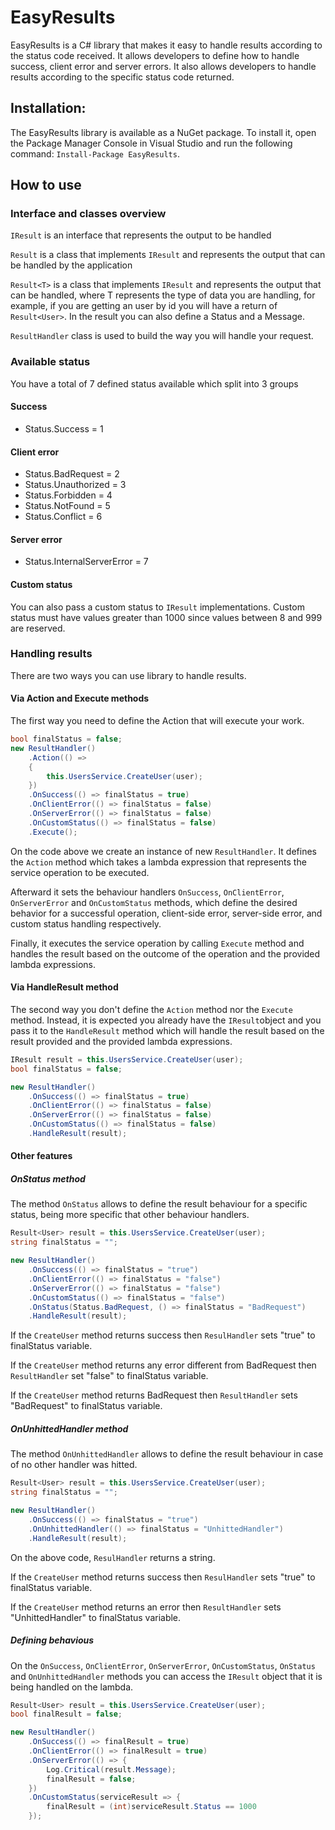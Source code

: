 # EasyResults

EasyResults is a C# library that makes it easy to handle results according to the status code received. It allows developers to define how to handle success, client error and server errors. It also allows developers to handle results according to the specific status code returned. 

## Installation: 

The EasyResults library is available as a NuGet package. To install it, open the Package Manager Console in Visual Studio and run the following command: ```Install-Package EasyResults```.

## How to use

### Interface and classes overview

```IResult``` is an interface that represents the output to be handled

```Result``` is a class that implements ```IResult``` and represents the output that can be handled by the application

```Result<T>``` is a class that implements ```IResult``` and represents the output that can be handled, where T represents the type of data you are handling, for example, if you are getting an user by id you will have a return of ```Result<User>```. In the result you can also define a Status and a Message.

```ResultHandler``` class is used to build the way you will handle your request.

### Available status

You have a total of 7 defined status available which split into 3 groups

#### Success

- Status.Success = 1

#### Client error

- Status.BadRequest = 2
- Status.Unauthorized = 3
- Status.Forbidden = 4
- Status.NotFound = 5
- Status.Conflict = 6

#### Server error

- Status.InternalServerError = 7

#### Custom status

You can also pass a custom status to ```IResult``` implementations. Custom status must have values greater than 1000 since values between 8 and 999 are reserved.

### Handling results

There are two ways you can use library to handle results.

#### Via Action and Execute methods

The first way you need to define the Action that will execute your work.

```csharp
bool finalStatus = false;
new ResultHandler()
	.Action(() =>
	{
		this.UsersService.CreateUser(user);
	})
	.OnSuccess(() => finalStatus = true)
	.OnClientError(() => finalStatus = false)
	.OnServerError(() => finalStatus = false)
	.OnCustomStatus(() => finalStatus = false)
	.Execute();
```

On the code above we create an instance of new ```ResultHandler```. It defines the ```Action``` method  which takes a lambda expression that represents the service operation to be executed. 

Afterward it sets the behaviour handlers ```OnSuccess```, ```OnClientError```, ```OnServerError``` and ```OnCustomStatus``` methods, which define the desired behavior for a successful operation, client-side error, server-side error, and custom status handling respectively.

Finally, it executes the service operation by calling ```Execute``` method and handles the result based on the outcome of the operation and the provided lambda expressions.

#### Via HandleResult method

The second way you don't define the ```Action``` method nor the ```Execute``` method. Instead, it is expected you already have the ```IResult```object and you pass it to the ```HandleResult``` method which will handle the result based on the result provided and the provided lambda expressions.

```csharp
IResult result = this.UsersService.CreateUser(user);
bool finalStatus = false;

new ResultHandler()
	.OnSuccess(() => finalStatus = true)
	.OnClientError(() => finalStatus = false)
	.OnServerError(() => finalStatus = false)
	.OnCustomStatus(() => finalStatus = false)
	.HandleResult(result);
```

#### Other features

##### OnStatus method

The method ```OnStatus``` allows to define the result behaviour for a specific status, being more specific that other behaviour handlers.

```csharp
Result<User> result = this.UsersService.CreateUser(user);
string finalStatus = "";

new ResultHandler()
	.OnSuccess(() => finalStatus = "true")
	.OnClientError(() => finalStatus = "false")
	.OnServerError(() => finalStatus = "false")
	.OnCustomStatus(() => finalStatus = "false")
	.OnStatus(Status.BadRequest, () => finalStatus = "BadRequest")
	.HandleResult(result);
```

If the ```CreateUser``` method returns success then ```ResulHandler``` sets "true" to finalStatus variable.

If the ```CreateUser``` method returns any error different from BadRequest then ```ResultHandler``` set "false" to finalStatus variable.

If the ```CreateUser``` method returns BadRequest then ```ResultHandler``` sets "BadRequest" to finalStatus variable.

##### OnUnhittedHandler method

The method ```OnUnhittedHandler``` allows to define the result behaviour in case of no other handler was hitted.

```csharp
Result<User> result = this.UsersService.CreateUser(user);
string finalStatus = "";

new ResultHandler()
	.OnSuccess(() => finalStatus = "true")
	.OnUnhittedHandler(() => finalStatus = "UnhittedHandler")
	.HandleResult(result);
```

On the above code, ```ResulHandler``` returns a string. 

If the ```CreateUser``` method returns success then ```ResulHandler``` sets "true" to finalStatus variable.

If the ```CreateUser``` method returns an error then ```ResultHandler``` sets "UnhittedHandler" to finalStatus variable.

##### Defining behavious

On  the ```OnSuccess```, ```OnClientError```, ```OnServerError```, ```OnCustomStatus```, ```OnStatus``` and ```OnUnhittedHandler``` methods you can access the ```IResult``` object that it is being handled on the lambda.

```csharp
Result<User> result = this.UsersService.CreateUser(user);
bool finalResult = false;

new ResultHandler()
	.OnSuccess(() => finalResult = true)
	.OnClientError(() => finalResult = true)
	.OnServerError(() => {
		Log.Critical(result.Message);
		finalResult = false; 
	})
	.OnCustomStatus(serviceResult => {
		finalResult = (int)serviceResult.Status == 1000
	});
```
